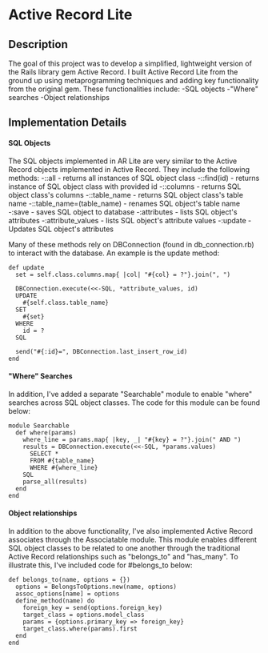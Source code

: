 # Active Record Lite

## Description

The goal of this project was to develop a simplified, lightweight version of the Rails library gem Active Record. I built Active Record Lite from the ground up using metaprogramming techniques and adding key functionality from the original gem. These functionalities include:
-SQL objects
-"Where" searches
-Object relationships

## Implementation Details

#### SQL Objects

The SQL objects implemented in AR Lite are very similar to the Active Record objects implemented in Active Record. They include the following methods:
-::all - returns all instances of SQL object class
-::find(id) - returns instance of SQL object class with provided id
-::columns - returns SQL object class's columns
-::table_name - returns SQL object class's table name
-::table_name=(table_name) - renames SQL object's table name
-:save - saves SQL object to database
-:attributes - lists SQL object's attributes
-:attribute_values - lists SQL object's attribute values
-:update - Updates SQL object's attributes

Many of these methods rely on DBConnection (found in db_connection.rb) to interact with the database. An example is the update method:
```
def update
  set = self.class.columns.map{ |col| "#{col} = ?"}.join(", ")

  DBConnection.execute(<<-SQL, *attribute_values, id)
  UPDATE
    #{self.class.table_name}
  SET
    #{set}
  WHERE
    id = ?
  SQL

  send("#{:id}=", DBConnection.last_insert_row_id)
end
```

#### "Where" Searches
In addition, I've added a separate "Searchable" module to enable "where" searches across SQL object classes. The code for this module can be found below:
```
module Searchable
  def where(params)
    where_line = params.map{ |key, _| "#{key} = ?"}.join(" AND ")
    results = DBConnection.execute(<<-SQL, *params.values)
      SELECT *
      FROM #{table_name}
      WHERE #{where_line}
    SQL
    parse_all(results)
  end
end
```

#### Object relationships
In addition to the above functionality, I've also implemented Active Record associates through the Associatable module. This module enables different SQL object classes to be related to one another through the traditional Active Record relationships such as "belongs_to" and "has_many". To illustrate this, I've included code for #belongs_to below:
```
def belongs_to(name, options = {})
  options = BelongsToOptions.new(name, options)
  assoc_options[name] = options
  define_method(name) do
    foreign_key = send(options.foreign_key)
    target_class = options.model_class
    params = {options.primary_key => foreign_key}
    target_class.where(params).first
  end
end
```
